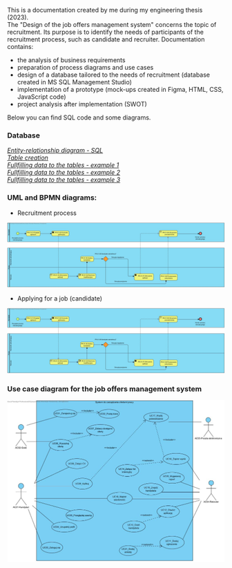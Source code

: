 This is a documentation created by me during my engineering thesis (2023). <br>
The "Design of the job offers management system" concerns the topic of recruitment. Its purpose is to identify the needs of participants of the recruitment process, such as candidate and recruiter.
Documentation contains:
- the analysis of business requirements
- preparation of process diagrams and use cases
- design of a database tailored to the needs of recruitment (database created in MS SQL Management Studio)
- implementation of a prototype (mock-ups created in Figma, HTML, CSS, JavaScript code) 
- project analysis after implementation (SWOT)

Below you can find SQL code and some diagrams. 

###  Database

_[Entity-relationship diagram - SQL](https://github.com/rkarolina/job-offers-management-system/blob/main/Diagram%20zwiazkow%20encji.pdf)_ <br>
_[Table creation](https://github.com/rkarolina/job-offers-management-system/blob/main/tworzenieTabel.sql)_ <br>
_[Fullfilling data to the tables - example 1](https://github.com/rkarolina/job-offers-management-system/blob/main/Wstawnianie%20wierszy%20do%20tabeli%20AdresFirmy.sql)_<br>
_[Fullfilling data to the tables - example 2](https://github.com/rkarolina/job-offers-management-system/blob/main/Wstawnianie%20wierszy%20do%20tabeli%20Pracodawca.sql)_<br>
_[Fullfilling data to the tables - example 3](https://github.com/rkarolina/job-offers-management-system/blob/main/Wstawnianie%20wierszy%20do%20tabeli%20RodzajCzynnosciBazy.sql)_<br>

### UML and BPMN diagrams:
- Recruitment process

![PR01-Proces rekrutacyjny.jpg](PR01-Proces%20rekrutacyjny.jpg)

- Applying for a job (candidate)

![PR01-Proces rekrutacyjny.jpg](PR01-Proces%20rekrutacyjny.jpg)

### Use case diagram for the job offers management system

![Diagram przypadkow uzycia.jpg](Diagram%20przypadkow%20uzycia.jpg)


